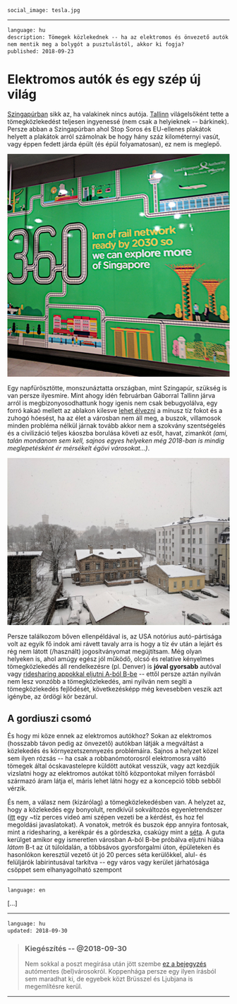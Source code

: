     social_image: tesla.jpg

---

    language: hu
    description: Tömegek közlekednek -- ha az elektromos és önvezető autók nem mentik meg a bolygót a pusztulástól, akkor ki fogja?
    published: 2018-09-23


# Elektromos autók és egy szép új világ

[Szingapúrban](1) sikk az, ha valakinek nincs autója. [Tallinn](2) világelsőként tette a tömegközlekedést teljesen ingyenessé (nem csak a helyieknek -- bárkinek). Persze abban a Szingapúrban ahol Stop Soros és EU-ellenes plakátok helyett a plakátok arról számolnak be hogy hány száz kilométernyi vasút, vagy éppen fedett járda épült (és épül folyamatosan), ez nem is meglepő.

![Plakát Szingapúrban a tömegközlekedési fejlesztésekről](/img/singapore-lta-sign.jpg)

Egy napfürösztötte, monszunáztatta országban, mint Szingapúr, szükség is van persze ilyesmire. Mint ahogy idén februárban Gáborral Tallinn járva arról is megbizonyosodhattunk hogy igenis nem csak bebugyolálva, egy forró kakaó mellett az ablakon kilesve [lehet élvezni](4) a mínusz tíz fokot és a zuhogó hóesést, ha az élet a városban nem áll meg, a buszok, villamosok minden probléma nélkül járnak tovább akkor nem a szokvány szentségelés és a civilizáció teljes káoszba borulása követi az esőt, havat, zimankót _(ami, talán mondanom sem kell, sajnos egyes helyeken még 2018-ban is mindig meglepetésként ér mérsékelt égövi városokat...)_.

![Behavazott Tallinn](/img/snowy-tallinn.jpg)

Persze találkozom bőven ellenpéldával is, az USA notórius autó-pártisága volt az egyik fő indok ami rávett tavaly arra is hogy a tíz év után a lejárt és rég nem látott (/használt) jogosítványomat megújtítsam. Még olyan helyeken is, ahol amúgy egész jól működő, olcsó és relatíve kényelmes tömegközlekedés áll rendelkezésre (pl. Denver) is **jóval gyorsabb** autóval vagy [ridesharing appokkal eljutni A-ból B-be](5) -- ettől persze aztán nyilván nem lesz vonzóbb a tömegközlekedés, ami nyilván nem segíti a tömegközlekedés fejlődését, következésképp még kevesebben veszik azt igénybe, az ördögi kör bezárul.


## A gordiuszi csomó

És hogy mi köze ennek az elektromos autókhoz? Sokan az elektromos (hosszabb távon pedig az önvezető) autókban látják a megváltást a közlekedés és környezetszennyezés problémáira. Sajnos a helyzet közel sem ilyen rózsás -- ha csak a robbanómotorosról elektromosra váltó tömegek által ócskavastelepre küldött autókat vesszük, vagy azt kezdjük vizslatni hogy az elektromos autókat töltő központokat milyen forrásból származó áram látja el, máris lehet látni hogy ez a koncepció több sebből vérzik.

És nem, a válasz nem (kizárólag) a tömegközlekedésben van. A helyzet az, hogy a közlekedés egy bonyolult, rendkívül sokváltozós egyenletrendszer ([itt](6) egy ~tíz perces videó ami szépen vezeti be a kérdést, és hoz fel megoldási javaslatokat). A vonatok, metrók és buszok épp annyira fontosak, mint a ridesharing, a kerékpár és a gördeszka, csakúgy mint a [séta](7). A guta kerülget amikor egy ismeretlen városban A-ból B-be próbálva eljutni hiába _látom_ B-t az út túloldalán, a többsávos gyorsforgalmi úton, épületeken és hasonlókon keresztül vezető út jó 20 perces séta kerülőkkel, alul- és felüljárók labirintusával tarkítva -- egy város vagy kerület járhatósága csöppet sem elhanyagolható szempont



---

    language: en

[...]



---
    language: hu
    updated: 2018-09-30

> ### Kiegészítés -- @2018-09-30
>
> Nem sokkal a poszt megírása után jött szembe [ez a bejegyzés](https://europapont.blog.hu/2018/09/21/automentes_belvarosok_a_gyakorlatban) autómentes (bel)városokról. Koppenhága persze egy ilyen írásból sem maradhat ki, de egyebek közt Brüsszel és Ljubjana is megemlítésre kerül.



---

[1]: https://www.channelnewsasia.com/news/singapore/fashionable-young-adults-singapore-not-to-own-car-sitoh-yih-pin-10736852

[2]: https://popupcity.net/estonia-to-become-the-worlds-first-free-public-transport-nation/

[3]: https://twitter.com/LTAsg/status/881361792106020864

[4]: https://www.facebook.com/photo.php?fbid=10208822251868592

[5]: https://twitter.com/slsoftworks/status/1010553523258449921

[6]: https://www.youtube.com/watch?v=NM-odCvJdrI

[7]: http://devonzuegel.com/post/we-should-be-building-cities-for-people-not-cars
